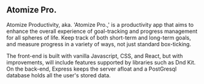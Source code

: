 ## Atomize Pro. 

 Atomize Productivity, aka. 'Atomize Pro.,' is a productivity app that aims to enhance the overall experience of goal-tracking and progress management for all spheres of life. Keep track of both short-term and long-term goals, and measure progress in a variety of ways, not just standard box-ticking.
 
 The front-end is built with vanilla Javascript, CSS, and React, but with improvements, will include features supported by libraries such as Dnd Kit. On the back-end, Express keeps the server afloat and a PostGresql database holds all the user's stored data.
